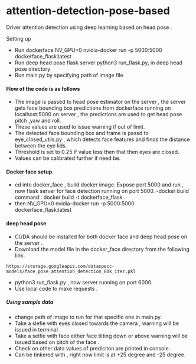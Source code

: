 # attention-detection-pose-based
Driver attention detection using deep learning based on head pose .


Setting up 
- Run dockerface NV_GPU=0 nvidia-docker run -p 5000:5000 dockerface_flask:latest
- Run deep head pose flask server python3 run_flask.py, in deep head pose directory 
- Run main.py by specifying path of image file
#### Flow of the code is as follows
- The image is passed to head pose estimator on the server , the server gets face bounding box predictions from dockerface running on localhost:5000 
on server , the predictions are used to get head pose pitch ,yaw and roll.
- These values are used to issue warning if out of limit.
- The detected face bounding box and frame is passd to eye_closed_utils.py , which detects face features and finds the distance between the eye lids.
- Threshold is set to 0.25 if value less then that then eyes are closed.
- Values can be calibrated further if need be.


#### Docker face setup
- cd into docker_face , build docker image. Expose port 5000 and run , now flask server for face detection running on port 5000.
-docker build command : docker build -t dockerface_flask .
- then NV_GPU=0 nvidia-docker run -p 5000:5000 dockerface_flask:latest

#### deep head pose
- CUDA should be installed for both docker face and deep head pose on the server .
- Download the model file in the docker_face directory from the following link.
```
https://storage.googleapis.com/dataspecc-models/face_pose_attention_detection_80k_iter.pkl
```
- python3 run_flask.py , now server running on port 6000.
- Use local code to make requests .

##### Using sample data 
- change path of image to run for that specific one in main.py.
- Take a slefie with eyes closed towards the camera , warning will be issued in terminal .
- Take a selfie with face either face tilting down or above warning will be issued based on pitch of the face .
- Check on other data values of prediciton are printed in console .
- Can be tinkered with , right now limit is at +25 degree and -25 degree.